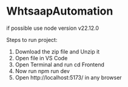 # WhtsaapAutomation
if possible use node version v22.12.0

Steps to run project:
1. Download the zip file and Unzip it
2. Open file in VS Code
3. Open Terminal and run cd Frontend
4. Now run npm run dev
5. Open http://localhost:5173/ in any browser
